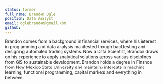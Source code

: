 ```yaml
---
status: former
full_name: Brandon Ogle
position: Data Analyst
email: oglebrandon@gmail.com
github: 
---
```

Brandon comes from a background in financial services, where his interest in programming and data analysis manifested though backtesting and designing automated trading systems. Now a Data Scientist, Brandon draws on his experience to apply analytical solutions across various disciplines from GIS to sustainable development. Brandon holds a degree in Finance from New Mexico State University and maintains interests in machine learning, functional programming, capital markets and everything in between.
